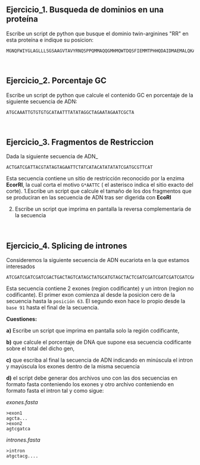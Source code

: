 
Ejercicio_1. Busqueda de dominios en una proteína
----------------------------
Escribe un script de python que busque el dominio twin-arginines "RR" en esta proteína e indique su posicion:

```
MGNQFWIYGLAGLLLSGSAAGVTAVYRNQSPPQMMAQQGMHMQWTDQSFIEMMTPHHQDAIDMAEMALQKAEHPELKKLARNIIRDQEREIKEMKRRYQQWFKRPVPALSSQGMMGMHQGHGMMAMDLDALATAQNFDREFIRQMIPHHQMAVMMASNLKTNTERPEMDKLMDDIIRSQSAEIKQMKQWYQNWYGQ
```

<br>



Ejercicio_2. Porcentaje GC
----------------------------
Escribe un script de python que calcule el contenido GC en porcentaje de la siguiente secuencia de ADN:
```
ATGCAAATTGTGTGTGCATAATTTATATAGGCTAGAATAGAATCGCTA
```

<br>

Ejercicio_3. Fragmentos de Restriccion
--------------------------------------
Dada la siguiente secuencia de ADN_
```
ACTGATCGATTACGTATAGTAGAATTCTATCATACATATATATCGATGCGTTCAT
```

Esta secuencia contiene un sitio de restricción reconocido por la enzima __EcorRI__, la cual corta el motivo  `G*AATTC` ( el asterisco indica el sitio exacto del corte). 
1.Escribe un script que calcule el tamaño de los dos fragmentos que se produciran en las secuencia de ADN tras ser digerida con __EcoRI__


2. Escribe un script que imprima en pantalla la reversa complementaria de la secuencia

<br>

Ejercicio_4. Splicing de intrones
----------------------------------
Consideremos la siguiente secuencia de ADN eucariota en la que estamos interesados

```
ATCGATCGATCGATCGACTGACTAGTCATAGCTATGCATGTAGCTACTCGATCGATCGATCGATCGATCGATCGATCGATCGATCATGCTATCATCGATCGATATCGATGCATCGACTACTAT
```

Esta secuencia contiene 2 exones (region codificante) y un intron (region no codificante). El primer exon comienza al desde la posicion cero de la secuencia hasta la `posición 63`. El segundo exon hace lo propio desde la `base 91` hasta el final de la secuencia.


__Cuestiones:__

__a)__ Escribe un script que imprima en pantalla solo la región codificante,

__b)__ que calcule el porcentaje de DNA que supone esa secuencia codificante sobre el total del dicho gen,

__c)__ que escriba al final la secuencia de ADN indicando en minúscula el intron y mayúscula los exones dentro de la misma secuencia

__d)__ el script debe generar dos archivos uno con las dos secuencias en formato fasta conteniendo los exones y otro archivo conteniendo en formato fasta el intron tal y como sigue:

*exones.fasta*
```
>exon1
agcta...
>exon2
agtcgatca
```
*intrones.fasta*
```
>intron
atgctacg....
```
